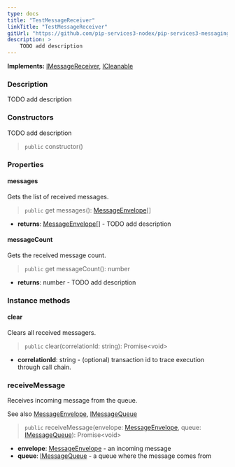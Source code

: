 ```yaml
---
type: docs
title: "TestMessageReceiver"
linkTitle: "TestMessageReceiver"
gitUrl: "https://github.com/pip-services3-nodex/pip-services3-messaging-nodex"
description: >
    TODO add description
---
```


**Implements:** [IMessageReceiver](../../queues/imessage_receiver), [ICleanable](../../../commons/run/icleanable)

### Description

TODO add description

### Constructors

TODO add description

> `public` constructor()


### Properties


#### messages
Gets the list of received messages.

> `public` get messages(): [MessageEnvelope](../message_envelope)[]

- **returns**: [MessageEnvelope](../message_envelope)[] - TODO add description


#### messageCount
Gets the received message count.

> `public` get messageCount(): number

- **returns**: number - TODO add description


### Instance methods

#### clear
Clears all received messagers.

> `public` clear(correlationId: string): Promise\<void\>

- **correlationId**: string - (optional) transaction id to trace execution through call chain.


### receiveMessage
Receives incoming message from the queue.

See also [MessageEnvelope](../../queues/message_envelope), [IMessageQueue](../../queues/imessage_queue)

> `public` receiveMessage(envelope: [MessageEnvelope](../../queues/message_envelope), queue: [IMessageQueue](../../queues/imessage_queue)): Promise\<void\>

- **envelope**: [MessageEnvelope](../../queues/message_envelope) - an incoming message
- **queue**: [IMessageQueue](../../queues/imessage_queue) - a queue where the message comes from